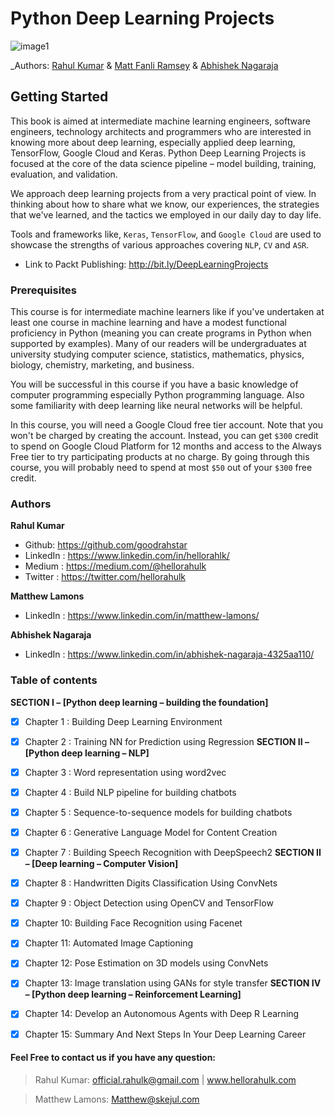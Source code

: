 # Python Deep Learning Projects 
![image1][image-1] 

_Authors: [Rahul Kumar][1] & [Matt Fanli Ramsey][2] & [Abhishek Nagaraja][3]
   

## Getting Started
This book is aimed at intermediate machine learning engineers, software engineers, technology architects and programmers who are interested in knowing more about deep learning, especially applied deep learning, TensorFlow, Google Cloud and Keras. Python Deep Learning Projects is focused at the core of the data science pipeline – model building, training, evaluation, and validation. 

We approach deep learning projects from a very practical point of view. In thinking about how to share what we know, our experiences, the strategies that we've learned, and the tactics we employed in our daily day to day life. 

Tools and frameworks like, `Keras`, `TensorFlow`, and `Google Cloud` are used to showcase the strengths of various approaches covering `NLP`, `CV` and `ASR`.


* Link to Packt Publishing: http://bit.ly/DeepLearningProjects

### Prerequisites
This course is for intermediate machine learners like if you've undertaken at least one course in machine learning and have a modest functional proficiency in Python (meaning you can create programs in Python when supported by examples). Many of our readers will be undergraduates at university studying computer science, statistics, mathematics, physics, biology, chemistry, marketing, and business.

You will be successful in this course if you have a basic knowledge of computer programming especially Python programming language. Also some familiarity with deep learning like neural networks will be helpful. 

In this course, you will need a Google Cloud free tier account. Note that you won't be charged by creating the account. Instead, you can get `$300` credit to spend on Google Cloud Platform for 12 months and access to the Always Free tier to try participating products at no charge. By going through this course, you will probably need to spend at most `$50` out of your `$300` free credit. 




### Authors
**Rahul Kumar** 
* Github: https://github.com/goodrahstar
* LinkedIn : https://www.linkedin.com/in/hellorahlk/
* Medium : https://medium.com/@hellorahulk
* Twitter : https://twitter.com/hellorahulk

**Matthew Lamons**
* LinkedIn : https://www.linkedin.com/in/matthew-lamons/

**Abhishek Nagaraja**
* LinkedIn : https://www.linkedin.com/in/abhishek-nagaraja-4325aa110/

### Table of contents 

 **SECTION I – [Python deep learning – building the foundation]**
- [x] Chapter 1 : Building Deep Learning Environment
- [x] Chapter 2 : Training NN for Prediction using Regression
 **SECTION II – [Python deep learning – NLP]**
- [x] Chapter 3 : Word representation using word2vec
- [x] Chapter 4 : Build NLP pipeline for building chatbots
- [x] Chapter 5 : Sequence-to-sequence models for building chatbots
- [x] Chapter 6 : Generative Language Model for Content Creation
- [x] Chapter 7 : Building Speech Recognition with DeepSpeech2
**SECTION II – [Deep learning – Computer Vision]**
- [x] Chapter 8 : Handwritten Digits Classification Using ConvNets
- [x] Chapter 9 : Object Detection using OpenCV and TensorFlow
- [x] Chapter 10: Building Face Recognition using Facenet 
- [x] Chapter 11: Automated Image Captioning 
- [x] Chapter 12: Pose Estimation on 3D models using ConvNets
- [x] Chapter 13: Image translation using GANs for style transfer 
**SECTION IV – [Python deep learning – Reinforcement Learning]**
- [x] Chapter 14: Develop an Autonomous Agents with Deep R Learning
- [x] Chapter 15: Summary And Next Steps In Your Deep Learning Career 


#### Feel Free to contact us if you have any question:
> Rahul Kumar: official.rahulk@gmail.com | www.hellorahulk.com

> Matthew Lamons: Matthew@skejul.com

[image-1]:	https://dz13w8afd47il.cloudfront.net/sites/default/files/imagecache/ppv4_main_book_cover/9781788997096.png  "Python Deep Learning Projects"

[1]:	www.hellorahulk.com "Rahul Kumar Profile"
[2]:	https://www.linkedin.com/in/matthew-lamons/ "Matthew Lamons"
[3]:	https://www.linkedin.com/in/abhishek-nagaraja-4325aa110/ "Abhishek Nagaraja"
